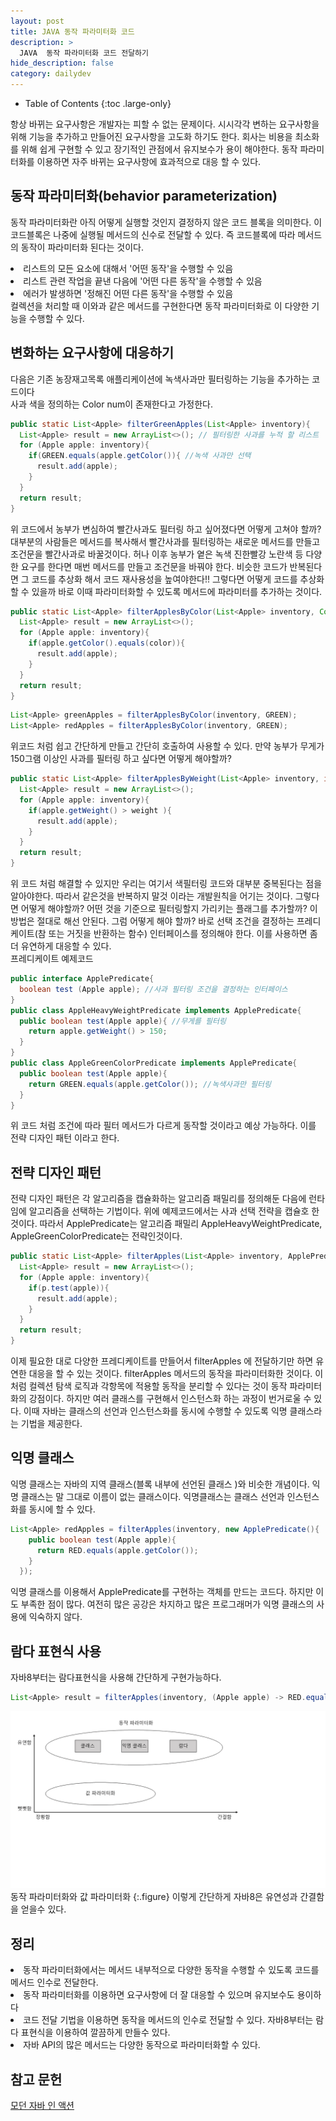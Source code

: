 ```yaml
---
layout: post
title: JAVA 동작 파라미터화 코드
description: >
  JAVA  동작 파라미터화 코드 전달하기
hide_description: false
category: dailydev
---
```



- Table of Contents
{:toc .large-only}

항상 바뀌는 요구사항은 개발자는 피할 수 없는 문제이다. 시시각각 변하는 요구사항을 위해 기능을 추가하고 만들어진 요구사항을 고도화 하기도 한다. 회사는 비용을 최소화를 위해 쉽게 구현할 수 있고 장기적인 관점에서 유지보수가 용이 해야한다. 동작 파라미터화를 이용하면 자주 바뀌는 요구사항에 효과적으로 대응 할 수 있다.

## 동작 파라미터화(behavior parameterization)
동작 파라미터화란 아직 어떻게 실행할 것인지 결정하지 않은 코드 블록을 의미한다.
이 코드블록은 나중에 실행될 메서드의 신수로 전달할 수 있다.
즉 코드블록에 따라 메서드의 동작이 파라미터화 된다는 것이다.
<li>리스트의 모든 요소에 대해서 '어떤 동작'을 수행할 수 있음</li>
<li>리스트 관련 작업을 끝낸 다음에 '어떤 다른 동작'을 수행할 수 있음</li>
<li>에러가 발생하면 '정해진 어떤 다른 동작'을 수행할 수 있음</li>
컬렉션을 처리할 때 이와과 같은  메서드를 구현한다면 동작 파라미터화로 이 다양한 기능을 수행할 수 있다.

## 변화하는 요구사항에 대응하기
다음은 기존 농장재고목록 애플리케이션에 녹색사과만 필터링하는 기능을 추가하는 코드이다
<br>사과 색을 정의하는 Color num이 존재한다고 가정한다.
```java
public static List<Apple> filterGreenApples(List<Apple> inventory){
  List<Apple> result = new ArrayList<>(); // 필터링한 사과를 누적 할 리스트
  for (Apple apple: inventory){
    if(GREEN.equals(apple.getColor()){ //녹색 사과만 선택
      result.add(apple);
    }
  }
  return result;
}
```

위 코드에서 농부가 변심하여 빨간사과도 필터링 하고 싶어졌다면 어떻게 고쳐야 할까?
대부분의 사람들은 메서드를 복사해서 빨간사과를 필터링하는 새로운 메서드를 만들고 조건문을 빨간사과로 바꿀것이다.
허나 이후 농부가 옅은 녹색 진한빨강 노란색 등 다양한 요구를 한다면 매번 메서드를 만들고 조건문을 바꿔야 한다.
비슷한 코드가 반복된다면 그 코드를 추상화 해서 코드 재사용성을 높여야한다!!
그렇다면 어떻게 코드를 추상화할 수 있을까 바로 이때 파라미터화할 수 있도록 메서드에 파라미터를 추가하는 것이다.

```java
public static List<Apple> filterApplesByColor(List<Apple> inventory, Color color){
  List<Apple> result = new ArrayList<>(); 
  for (Apple apple: inventory){
    if(apple.getColor().equals(color)){ 
      result.add(apple);
    }
  }
  return result;
}
```

```java
List<Apple> greenApples = filterApplesByColor(inventory, GREEN);
List<Apple> redApples = filterApplesByColor(inventory, GREEN);
```
위코드 처럼 쉽고 간단하게 만들고 간단히 호출하여 사용할 수 있다.
만약 농부가 무게가 150그램 이상인 사과를 필터링 하고 싶다면 어떻게 해야할까?

```java
public static List<Apple> filterApplesByWeight(List<Apple> inventory, int weight){
  List<Apple> result = new ArrayList<>(); 
  for (Apple apple: inventory){
    if(apple.getWeight() > weight ){ 
      result.add(apple);
    }
  }
  return result;
}
```
위 코드 처럼 해결할 수 있지만 우리는 여기서 색필터링 코드와 대부분 중복된다는 점을 알아야한다.
따라서 같은것을 반복하지 말것 이라는 개발원칙을 어기는 것이다. 그렇다면 어떻게 해야할까?
어떤 것을 기준으로 필터링할지 가리키는 플래그를 추가할까? 이 방법은 절대로 해선 안된다.
그럼 어떻게 해야 할까? 바로 선택 조건을 결정하는 프레디케이트(참 또는 거짓을 반환하는 함수) 인터페이스를 정의해야 한다. 
이를 사용하면 좀더 유연하게 대응할 수 있다.<br>
프레디케이트 예제코드
```java
public interface ApplePredicate{
  boolean test (Apple apple); //사과 필터링 조건을 결정하는 인터페이스 
}
public class AppleHeavyWeightPredicate implements ApplePredicate{
  public boolean test(Apple apple){ //무게를 필터링
    return apple.getWeight() > 150;
  }
}
public class AppleGreenColorPredicate implements ApplePredicate{
  public boolean test(Apple apple){
    return GREEN.equals(apple.getColor()); //녹색사과만 필터링
  }
}
```
위 코드 처럼 조건에 따라 필터 메서드가 다르게 동작할 것이라고 예상 가능하다. 이를 전략 디자인 패턴 이라고 한다.

## 전략 디자인 패턴
전략 디자인 패턴은 각 알고리즘을 캡슐화하는 알고리즘 패밀리를 정의해둔 다음에 런타임에 알고리즘을 선택하는 기법이다.
위에 예제코드에서는 사과 선택 전략을 캡슐호 한것이다. 따라서 ApplePredicate는 알고리즘 패밀리
AppleHeavyWeightPredicate, AppleGreenColorPredicate는 전략인것이다.

```java
public static List<Apple> filterApples(List<Apple> inventory, ApplePredicate p){
  List<Apple> result = new ArrayList<>(); 
  for (Apple apple: inventory){
    if(p.test(apple)){ 
      result.add(apple);
    }
  }
  return result;
}
```
이제  필요한 대로 다양한 프레디케이트를 만들어서 filterApples 에 전달하기만 하면 유연한 대응을 할 수 있는 것이다.
filterApples 메서드의 동작을 파라미터화한 것이다. 이처럼 컬렉션 탐색 로직과 각항목에 적용할 동작을 분리할 수 있다는 것이 동작 파라미터화의 강점이다.
하지만 여러 클래스를 구현해서 인스턴스화 하는 과정이 번거로울 수 있다. 이때 자바는 클래스의 선언과 인스턴스화를 동시에 수행할 수 있도록 
익명 클래스라는 기법을 제공한다.

## 익명 클래스 
익명 클래스는 자바의 지역 클래스(블록 내부에 선언된 클래스 )와 비슷한 개념이다.
익명 클래스는 말 그대로 이름이 없는 클래스이다. 익명클래스는 클래스 선언과 인스턴스화를 동시에 할 수 있다.
```java
List<Apple> redApples = filterApples(inventory, new ApplePredicate(){
    public boolean test(Apple apple){
      return RED.equals(apple.getColor());
    }
  });
```
익명 클래스를 이용해서 ApplePredicate를 구현하는 객체를 만드는 코드다.
하지만 이도 부족한 점이 많다. 여전히 많은 공강은 차지하고 많은 프로그래머가 익명 클래스의 사용에 익숙하지 않다.

## 람다 표현식 사용
자바8부터는 람다표현식을 사용해 간단하게 구현가능하다.
```java
List<Apple> result = filterApples(inventory, (Apple apple) -> RED.equals(apple.getColor()));
``` 
![Full-width image](/assets/img/blog/dongjak.png)
동작 파라미터화와 값 파라미터화
{:.figure}
이렇게 간단하게 자바8은 유연성과 간결함을 얻을수 있다.

## 정리
<li>동작 파라미터화에서는 메서드 내부적으로 다양한 동작을 수행할 수 있도록 코드를 메서드 인수로 전달한다.</li>
<li>동작 파라미터화를 이용하면 요구사항에 더 잘 대응할 수 있으며 유지보수도 용이하다</li>
<li>코드 전달 기법을 이용하면 동작을 메서드의 인수로 전달할 수 있다. 자바8부터는 람다 표현식을 이용하여 깔끔하게 만들수 있다.</li>
<li>자바 API의 많은 메서드는 다양한 동작으로 파라미터화할 수 있다.</li>



## 참고 문헌
[모던 자바 인 액션](https://www.aladin.co.kr/shop/wproduct.aspx?ItemId=200069290)
